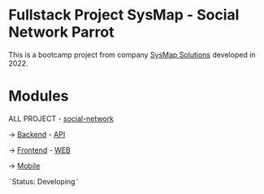 # Fullstack Project SysMap - Social Network Parrot

This is a bootcamp project from company [SysMap Solutions](https://www.linkedin.com/company/sysmap-solutions/?originalSubdomain=br) developed in 2022. 

# Modules 

ALL PROJECT - [social-network](https://github.com/bc-fullstack-02/victor-luiz-ferreira/tree/main/rede-social) 

-> [Backend](https://github.com/bc-fullstack-02/victor-luiz-ferreira/tree/main/rede-social/backend) - [API](https://github.com/bc-fullstack-02/victor-luiz-ferreira/tree/main/rede-social/backend/API)

-> [Frontend](https://github.com/bc-fullstack-02/victor-luiz-ferreira/tree/main/rede-social/frontend) - [WEB](https://github.com/bc-fullstack-02/victor-luiz-ferreira/tree/main/rede-social/frontend/Web)

-> [Mobile](https://github.com/bc-fullstack-02/victor-luiz-ferreira/tree/main/rede-social/Mobile)

˜Status: Developing˜